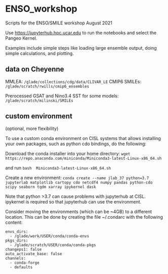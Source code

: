 # ENSO_workshop
Scripts for the ENSO/SMILE workshop August 2021

Use https://jupyterhub.hpc.ucar.edu to run the notebooks and select the Pangeo Kernel.

Examples include simple steps like loading large ensemble output, doing simple calculations, and plotting.

## data on Cheyenne

MMLEA: `/glade/collections/cdg/data/CLIVAR_LE`
CMIP6 SMILEs: `/glade/scratch/rwills/cmip6_ensembles`

Prerocessed GSAT and Nino3.4 SST for some models: `/glade/scratch/milinski/SMILEs`

## custom environment
(optional, more flexibility)

To use a custom conda environment on CISL systems that allows installing your own packages, such as python cdo bindings, do the following:

Download the conda installer into your home directory:
`wget https://repo.anaconda.com/miniconda/Miniconda3-latest-Linux-x86_64.sh`

and run `bash  Miniconda3-latest-Linux-x86_64.sh`

Create a new environment:
`conda create --name jlab_37 python=3.7 jupyterlab matplotlib cartopy cdo netcdf4 numpy pandas python-cdo scipy seaborn tqdm xarray ipykernel dask`

Note that python >3.7 can cause problems with jupyterhub at CISL. ipykernel is required so that jupyterhub can use the environment.

Consider moving the environments (which can be ~4GB) to a different location. This can be done by creating the file ~/.condarc with the following content:

```
envs_dirs:
  - /glade/work/USER/conda/conda-envs
pkgs_dirs:
  - /glade/scratch/USER/conda/conda-pkgs
changeps1: false
auto_activate_base: false
channels:
  - conda-forge
  - defaults
```
